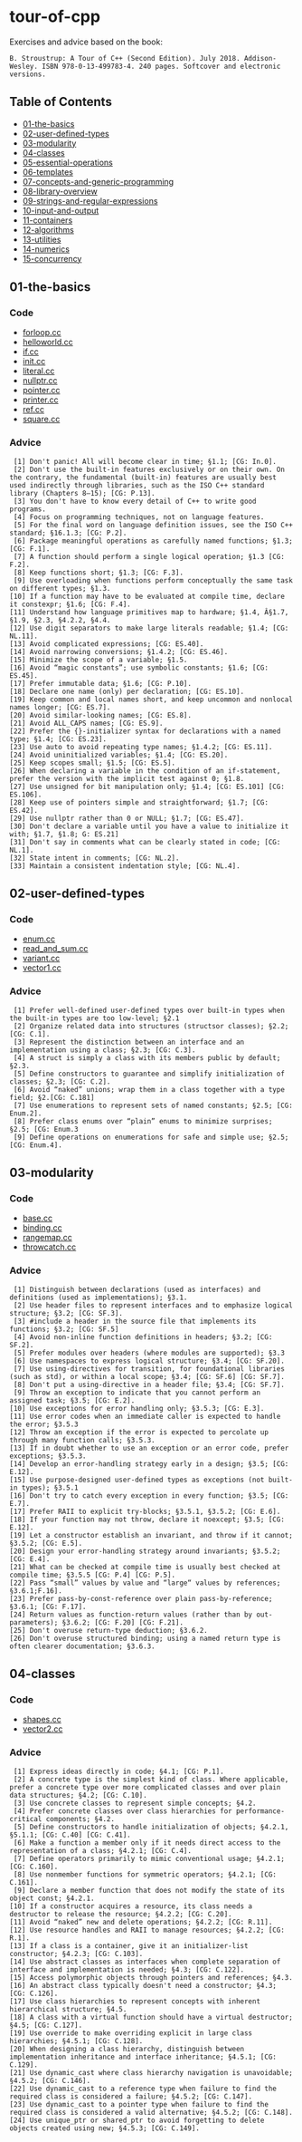 # tour-of-cpp

Exercises and advice based on the book:
```
B. Stroustrup: A Tour of C++ (Second Edition). July 2018. Addison-Wesley. ISBN 978-0-13-499783-4. 240 pages. Softcover and electronic versions.
```

## Table of Contents

* [01-the-basics](#the-basics)
* [02-user-defined-types](#user-defined-types)
* [03-modularity](#modularity)
* [04-classes](#classes)
* [05-essential-operations](#essential-operations)
* [06-templates](#templates)
* [07-concepts-and-generic-programming](#concepts-and-generic-programming)
* [08-library-overview](#library-overview)
* [09-strings-and-regular-expressions](#strings-and-regular-expressions)
* [10-input-and-output](#input-and-output)
* [11-containers](#containers)
* [12-algorithms](#algorithms)
* [13-utilities](#utilities)
* [14-numerics](#numerics)
* [15-concurrency](#concurrency)

## 01-the-basics

### Code

* [forloop.cc](./01-the-basics/forloop.cc)
* [helloworld.cc](./01-the-basics/helloworld.cc)
* [if.cc](./01-the-basics/if.cc)
* [init.cc](./01-the-basics/init.cc)
* [literal.cc](./01-the-basics/literal.cc)
* [nullptr.cc](./01-the-basics/nullptr.cc)
* [pointer.cc](./01-the-basics/pointer.cc)
* [printer.cc](./01-the-basics/printer.cc)
* [ref.cc](./01-the-basics/ref.cc)
* [square.cc](./01-the-basics/square.cc)

### Advice
```
 [1] Don't panic! All will become clear in time; §1.1; [CG: In.0].
 [2] Don't use the built-in features exclusively or on their own. On the contrary, the fundamental (built-in) features are usually best used indirectly through libraries, such as the ISO C++ standard library (Chapters 8–15); [CG: P.13].
 [3] You don't have to know every detail of C++ to write good programs.
 [4] Focus on programming techniques, not on language features.
 [5] For the final word on language definition issues, see the ISO C++ standard; §16.1.3; [CG: P.2].
 [6] Package meaningful operations as carefully named functions; §1.3; [CG: F.1].
 [7] A function should perform a single logical operation; §1.3 [CG: F.2].
 [8] Keep functions short; §1.3; [CG: F.3].
 [9] Use overloading when functions perform conceptually the same task on different types; §1.3.
[10] If a function may have to be evaluated at compile time, declare it constexpr; §1.6; [CG: F.4].
[11] Understand how language primitives map to hardware; §1.4, Â§1.7, §1.9, §2.3, §4.2.2, §4.4.
[12] Use digit separators to make large literals readable; §1.4; [CG: NL.11].
[13] Avoid complicated expressions; [CG: ES.40].
[14] Avoid narrowing conversions; §1.4.2; [CG: ES.46].
[15] Minimize the scope of a variable; §1.5.
[16] Avoid “magic constants”; use symbolic constants; §1.6; [CG: ES.45].
[17] Prefer immutable data; §1.6; [CG: P.10].
[18] Declare one name (only) per declaration; [CG: ES.10].
[19] Keep common and local names short, and keep uncommon and nonlocal names longer; [CG: ES.7].
[20] Avoid similar-looking names; [CG: ES.8].
[21] Avoid ALL_CAPS names; [CG: ES.9].
[22] Prefer the {}-initializer syntax for declarations with a named type; §1.4; [CG: ES.23].
[23] Use auto to avoid repeating type names; §1.4.2; [CG: ES.11].
[24] Avoid uninitialized variables; §1.4; [CG: ES.20].
[25] Keep scopes small; §1.5; [CG: ES.5].
[26] When declaring a variable in the condition of an if-statement, prefer the version with the implicit test against 0; §1.8.
[27] Use unsigned for bit manipulation only; §1.4; [CG: ES.101] [CG: ES.106].
[28] Keep use of pointers simple and straightforward; §1.7; [CG: ES.42].
[29] Use nullptr rather than 0 or NULL; §1.7; [CG: ES.47].
[30] Don't declare a variable until you have a value to initialize it with; §1.7, §1.8; G: ES.21]
[31] Don't say in comments what can be clearly stated in code; [CG: NL.1].
[32] State intent in comments; [CG: NL.2].
[33] Maintain a consistent indentation style; [CG: NL.4].
```

## 02-user-defined-types

### Code

* [enum.cc](./02-user-defined-types/enum.cc)
* [read_and_sum.cc](./02-user-defined-types/read_and_sum.cc)
* [variant.cc](./02-user-defined-types/variant.cc)
* [vector1.cc](./02-user-defined-types/vector1.cc)

### Advice
```
 [1] Prefer well-defined user-defined types over built-in types when the built-in types are too low-level; §2.1
 [2] Organize related data into structures (structsor classes); §2.2; [CG: C.1].
 [3] Represent the distinction between an interface and an implementation using a class; §2.3; [CG: C.3].
 [4] A struct is simply a class with its members public by default; §2.3.
 [5] Define constructors to guarantee and simplify initialization of classes; §2.3; [CG: C.2].
 [6] Avoid “naked” unions; wrap them in a class together with a type field; §2.[CG: C.181]
 [7] Use enumerations to represent sets of named constants; §2.5; [CG: Enum.2].
 [8] Prefer class enums over “plain” enums to minimize surprises; §2.5; [CG: Enum.3
 [9] Define operations on enumerations for safe and simple use; §2.5; [CG: Enum.4].
```

## 03-modularity

### Code

* [base.cc](./03-modularity/base.cc)
* [binding.cc](./03-modularity/binding.cc)
* [rangemap.cc](./03-modularity/rangemap.cc)
* [throwcatch.cc](./03-modularity/throwcatch.cc)

### Advice
```
 [1] Distinguish between declarations (used as interfaces) and definitions (used as implementations); §3.1.
 [2] Use header files to represent interfaces and to emphasize logical structure; §3.2; [CG: SF.3].
 [3] #include a header in the source file that implements its functions; §3.2; [CG: SF.5]
 [4] Avoid non-inline function definitions in headers; §3.2; [CG: SF.2].
 [5] Prefer modules over headers (where modules are supported); §3.3
 [6] Use namespaces to express logical structure; §3.4; [CG: SF.20].
 [7] Use using-directives for transition, for foundational libraries (such as std), or within a local scope; §3.4; [CG: SF.6] [CG: SF.7].
 [8] Don't put a using-directive in a header file; §3.4; [CG: SF.7].
 [9] Throw an exception to indicate that you cannot perform an assigned task; §3.5; [CG: E.2].
[10] Use exceptions for error handling only; §3.5.3; [CG: E.3].
[11] Use error codes when an immediate caller is expected to handle the error; §3.5.3
[12] Throw an exception if the error is expected to percolate up through many function calls; §3.5.3.
[13] If in doubt whether to use an exception or an error code, prefer exceptions; §3.5.3.
[14] Develop an error-handling strategy early in a design; §3.5; [CG: E.12].
[15] Use purpose-designed user-defined types as exceptions (not built-in types); §3.5.1
[16] Don't try to catch every exception in every function; §3.5; [CG: E.7].
[17] Prefer RAII to explicit try-blocks; §3.5.1, §3.5.2; [CG: E.6].
[18] If your function may not throw, declare it noexcept; §3.5; [CG: E.12].
[19] Let a constructor establish an invariant, and throw if it cannot; §3.5.2; [CG: E.5].
[20] Design your error-handling strategy around invariants; §3.5.2; [CG: E.4].
[21] What can be checked at compile time is usually best checked at compile time; §3.5.5 [CG: P.4] [CG: P.5].
[22] Pass “small” values by value and “large“ values by references; §3.6.1;F.16].
[23] Prefer pass-by-const-reference over plain pass-by-reference; §3.6.1; [CG: F.17].
[24] Return values as function-return values (rather than by out-parameters); §3.6.2; [CG: F.20] [CG: F.21].
[25] Don't overuse return-type deduction; §3.6.2.
[26] Don't overuse structured binding; using a named return type is often clearer documentation; §3.6.3.
```

## 04-classes

### Code

* [shapes.cc](./04-classes/shapes.cc)
* [vector2.cc](./04-classes/vector2.cc)

### Advice
```
 [1] Express ideas directly in code; §4.1; [CG: P.1].
 [2] A concrete type is the simplest kind of class. Where applicable, prefer a concrete type over more complicated classes and over plain data structures; §4.2; [CG: C.10].
 [3] Use concrete classes to represent simple concepts; §4.2.
 [4] Prefer concrete classes over class hierarchies for performance-critical components; §4.2.
 [5] Define constructors to handle initialization of objects; §4.2.1, §5.1.1; [CG: C.40] [CG: C.41].
 [6] Make a function a member only if it needs direct access to the representation of a class; §4.2.1; [CG: C.4].
 [7] Define operators primarily to mimic conventional usage; §4.2.1; [CG: C.160].
 [8] Use nonmember functions for symmetric operators; §4.2.1; [CG: C.161].
 [9] Declare a member function that does not modify the state of its object const; §4.2.1.
[10] If a constructor acquires a resource, its class needs a destructor to release the resource; §4.2.2; [CG: C.20].
[11] Avoid “naked” new and delete operations; §4.2.2; [CG: R.11].
[12] Use resource handles and RAII to manage resources; §4.2.2; [CG: R.1].
[13] If a class is a container, give it an initializer-list constructor; §4.2.3; [CG: C.103].
[14] Use abstract classes as interfaces when complete separation of interface and implementation is needed; §4.3; [CG: C.122].
[15] Access polymorphic objects through pointers and references; §4.3.
[16] An abstract class typically doesn't need a constructor; §4.3; [CG: C.126].
[17] Use class hierarchies to represent concepts with inherent hierarchical structure; §4.5.
[18] A class with a virtual function should have a virtual destructor; §4.5; [CG: C.127].
[19] Use override to make overriding explicit in large class hierarchies; §4.5.1; [CG: C.128].
[20] When designing a class hierarchy, distinguish between implementation inheritance and interface inheritance; §4.5.1; [CG: C.129].
[21] Use dynamic_cast where class hierarchy navigation is unavoidable; §4.5.2; [CG: C.146].
[22] Use dynamic_cast to a reference type when failure to find the required class is considered a failure; §4.5.2; [CG: C.147].
[23] Use dynamic_cast to a pointer type when failure to find the required class is considered a valid alternative; §4.5.2; [CG: C.148].
[24] Use unique_ptr or shared_ptr to avoid forgetting to delete objects created using new; §4.5.3; [CG: C.149].
```

